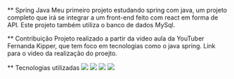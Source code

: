 ** Spring Java
Meu primeiro projeto estudando spring com java, um projeto completo que irá se integrar a um front-end feito com react em forma de API. Este projeto também utiliza o banco de dados MySql.

** Contribuição
Projeto realizado a partir da video aula da YouTuber Fernanda Kipper, que tem foco em tecnologias como o java spring. Link para o video da realização do proejto.

** Tecnologias utilizadas
<img src="{https://img.shields.io/badge/MySQL-005C84?style=for-the-badge&logo=mysql&logoColor=white}"/> 
<img src="{https://img.shields.io/badge/Postman-FF6C37?style=for-the-badge&logo=Postman&logoColor=white}"/>
 <img src="{https://img.shields.io/badge/Spring-6DB33F?style=for-the-badge&logo=spring&logoColor=white}"/>
 <img src="{https://img.shields.io/badge/IntelliJ_IDEA-000000.svg?style=for-the-badge&logo=intellij-idea&logoColor=white}"/>

